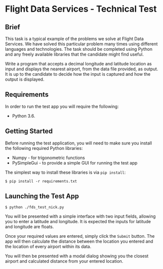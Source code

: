 # Flight Data Services - Technical Test

## Brief
This task is a typical example of the problems we solve at Flight Data Services. We have solved this particular problem many times using different languages and technologies. The task should be completed using Python and any freely available libraries that the candidate might find useful.

Write a program that accepts a decimal longitude and latitude location as input and displays the nearest airport, from the data file provided, as output. It is up to the candidate to decide how the input is captured and how the output is displayed.

## Requirements
In order to run the test app you will require the following:

* Python 3.6.

## Getting Started
Before running the test application, you will need to make sure you install the following required Python libraries:
- Numpy - for trigonometric functions
- PySimpleGui - to provide a simple GUI for running the test app

The simplest way to install these libraries is via `pip install`:
```
$ pip install -r requirements.txt
```

## Launching the Test App
```
$ python ./fds_test_nick.py
```

You will be presented with a simple interface with two input fields, allowing you to enter a latitude and longitude. It is expected the inputs for latitude and longitude are floats.

Once your required values are entered, simply click the `Submit` button. The app will then calculate the distance between the location you entered and the location of every airport within its data.

You will then be presented with a modal dialog showing you the closest airport and calculated distance from your entered location.

